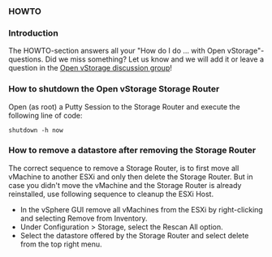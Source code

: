 ### HOWTO

### Introduction

The HOWTO-section answers all your "How do I do ... with Open
vStorage"-questions. Did we miss something? Let us know and we will add
it or leave a question in the [Open vStorage discussion
group](https://groups.google.com/forum/#!forum/open-vstorage)!

### How to shutdown the Open vStorage Storage Router

Open (as root) a Putty Session to the Storage Router and execute the
following line of code:

~~~~ {.sourceCode .python}
shutdown -h now
~~~~

### How to remove a datastore after removing the Storage Router

The correct sequence to remove a Storage Router, is to first move all
vMachine to another ESXi and only then delete the Storage Router. But in
case you didn't move the vMachine and the Storage Router is already
reinstalled, use following sequence to cleanup the ESXi Host.

-   In the vSphere GUI remove all vMachines from the ESXi by
    right-clicking and selecting Remove from Inventory.
-   Under Configuration \> Storage, select the Rescan All option.
-   Select the datastore offered by the Storage Router and select delete
    from the top right menu.